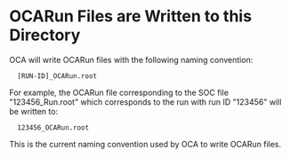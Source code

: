 OCARun Files are Written to this Directory
==========

OCA will write OCARun files with the following naming convention:

      [RUN-ID]_OCARun.root
For example, the OCARun file corresponding to the SOC file "123456_Run.root" which corresponds to the run with run ID "123456" will be written to:

      123456_OCARun.root
This is the current naming convention used by OCA to write OCARun files.
